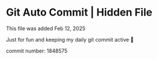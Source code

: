 # Git Auto Commit | Hidden File

This file was added Feb 12, 2025

Just for fun and keeping my daily git commit active 🤪

commit number: 1848575
